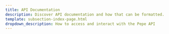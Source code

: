 ```yaml
---
title: API Documentation
description: Discover API documentation and how that can be formatted.
template: subsection-index-page.html
dropdown_description: How to access and interact with the Pepe API
---
```

